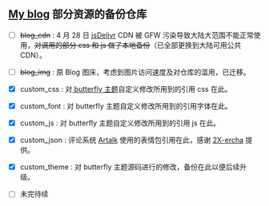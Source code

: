 ## [My blog](https://blog.mska.ink/) 部分资源的备份仓库

- [ ] ~~blog_cdn~~ : 4 月 28 日 [jsDelivr](https://www.jsdelivr.com/) CDN 被 GFW 污染导致大陆大范围不能正常使用，~~对调用的部分 css 和 js 做了本地备份~~（已全部更换到大陆可用公共 CDN）。

- [ ] ~~blog_img~~ : 原 Blog 图床，考虑到图片访问速度及对仓库的滥用，已迁移。

- [x] custom_css : 对[ butterfly 主题](https://github.com/jerryc127/hexo-theme-butterfly)自定义修改所用到的引用 css 在此。

- [x] custom_font : 对 butterfly 主题自定义修改所用到的引用字体在此。

- [x] custom_js : 对 butterfly 主题自定义修改所用到的引用 js 在此。

- [x] custom_json : 评论系统 [Artalk](https://github.com/ArtalkJS/Artalk) 使用的表情包引用在此，感谢 [2X-ercha](https://github.com/2X-ercha/Twikoo-Magic) 提供。

- [x] custom_theme : 对 butterfly 主题源码进行的修改，备份在此以便后续升级。

- [ ] 未完待续
